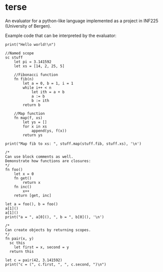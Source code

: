 # terse
An evaluator for a python-like language implemented as a project in INF225 (University of Bergen).

Example code that can be interpreted by the evaluator:

    print("Hello world!\n")
    
    //Named scope
    sc stuff
    	let pi = 3.141592
    	let xs = [14, 2, 25, 5]
    	
    	//Fibonacci function
    	fn fib(n)
    		let a = 0, b = 1, i = 1
    		while i++ < n
    			let ith = a + b
    			a := b
    			b := ith
    		return b
    
    	//Map function
    	fn map(f, xs)
    		let ys = []
    		for x in xs
    			append(ys, f(x))
    		return ys
    
    print("Map fib to xs: ", stuff.map(stuff.fib, stuff.xs), '\n')
    
    /*
    Can use block comments as well.
    Demonstrate how functions are closures:
    */
    fn foo()
    	let x = 0
    	fn get()
    		return x
    	fn inc()
    		x++
    	return [get, inc]
    
    let a = foo(), b = foo()
    a[1]()
    a[1]()
    print("a = ", a[0](), ", b = ", b[0](), '\n')
    
    /*
    Can create objects by returning scopes.
    */
    fn pair(x, y)
      sc this
        let first = x, second = y
      return this
    
    let c = pair(42, 3.141592)
    print("c = (", c.first, ", ", c.second, ")\n")
